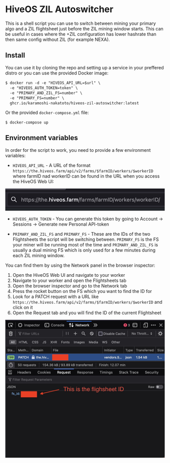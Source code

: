 # HiveOS ZIL Autoswitcher

This is a shell script you can use to switch between mining your primary algo and a ZIL flightsheet just before the ZIL mining window starts. This can be useful in cases where the +ZIL configuration has lower hashrate than then same config without ZIL (for example NEXA).

## Install

You can use it by cloning the repo and setting up a service in your preffered distro or you can use the provided Docker image:

```shell
$ docker run -d -e "HIVEOS_API_URL=$url" \
  -e "HIVEOS_AUTH_TOKEN=token" \
  -e "PRIMARY_AND_ZIL_FS=number" \
  -e "PRIMARY_FS=number" \
  ghcr.io/karamoshi-nakatoto/hiveos-zil-autoswitcher:latest
```

Or the provided `docker-compose.yml` file:

```shell
$ docker-compose up
```

## Environment variables

In order for the script to work, you need to provide a few environment variables:

- `HIVEOS_API_URL` - A URL of the format `https://the.hiveos.farm/api/v2/farms/$farmID/workers/$workerID` where farmID nad workerID can be found in the URL when you access the HiveOS Web UI:

![Farm and worker ID in URL bar](./screenshots/farmID.jpg)

- `HIVEOS_AUTH_TOKEN` - You can generate this token by going to Account -> Sessions -> Generate new Personal API-token

- `PRIMARY_AND_ZIL_FS` and `PRIMARY_FS` - These are the IDs of the two Flightsheets the script will be switching between. `PRIMARY_FS` is the FS your miner will be running most of the time and `PRIMARY_AND_ZIL_FS` is usually a dual mining FS which is only used for a few minutes during each ZIL mining window.

You can find them by using the Network panel in the browser inspector:

1. Open the HiveOS Web UI and navigate to your worker
2. Navigate to your worker and open the Flightsheets tab
3. Open the browser inspector and go to the Network tab
4. Press the rocket button on the FS which you want to find the ID for
5. Look for a PATCH request with a URL like `https://the.hiveos.farm/api/v2/farms/$farmID/workers/$workerID` and click on it
6. Open the Request tab and you will find the ID of the current Flightsheet

![Flightsheet ID in Network panel](./screenshots/flightsheetID.jpg)
